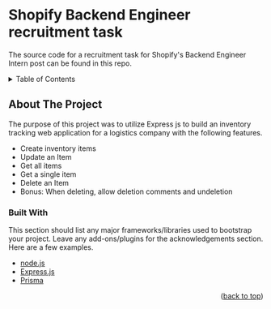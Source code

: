 # Shopify Backend Engineer recruitment task
The source code for a recruitment task for Shopify's Backend Engineer Intern post can be found in this repo.


<details>
  <summary>Table of Contents</summary>
  <ol>
    <li>
      <a href="#about-the-project">About</a>
      <ul>
        <li><a href="#built-with">Built With</a></li>
      </ul>
    </li>
    <li>
      <a href="#getting-started">Getting Started</a>
      <ul>
        <li><a href="#prerequisites">Prerequisites</a></li>
        <li><a href="#installation">Installation</a></li>
      </ul>
    </li>
    <li><a href="#usage">Usage</a></li>
    <li><a href="#roadmap">Roadmap</a></li>
  </ol>
</details>


<!-- ABOUT THE PROJECT -->
## About The Project
The purpose of this project was to utilize Express js to build an inventory tracking web application for a logistics company with the following features.
- Create inventory items
- Update an Item
- Get all items
- Get a single item
- Delete an Item
- Bonus: When deleting, allow deletion comments and undeletion

### Built With

This section should list any major frameworks/libraries used to bootstrap your project. Leave any add-ons/plugins for the acknowledgements section. Here are a few examples.

* [node.js](https://nodejs.org/en/)
* [Express.js](https://expressjs.com/)
* [Prisma](https://www.prisma.io/)



<p align="right">(<a href="#top">back to top</a>)</p>


